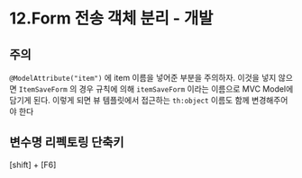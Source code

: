 # 12.Form 전송 객체 분리 - 개발

## 주의
`@ModelAttribute("item")` 에 item 이름을 넣어준 부분을 주의하자. 이것을 넣지 않으면
`ItemSaveForm` 의 경우 규칙에 의해 `itemSaveForm` 이라는 이름으로 MVC Model에 담기게 된다. 
이렇게 되면 뷰 템플릿에서 접근하는 `th:object` 이름도 함께 변경해주어야 한다


## 변수명 리펙토링 단축키 
[shift] + [F6]
